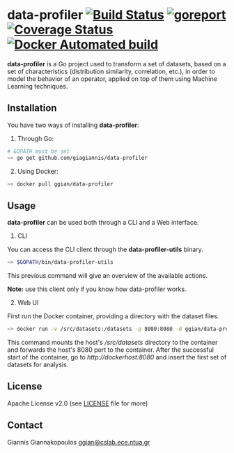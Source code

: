 data-profiler [![Build Status](https://travis-ci.org/giagiannis/data-profiler.svg?branch=master)](https://travis-ci.org/giagiannis/data-profiler) [![goreport](https://goreportcard.com/badge/github.com/giagiannis/data-profiler)](https://goreportcard.com/report/github.com/giagiannis/data-profiler) [![Coverage Status](https://coveralls.io/repos/github/giagiannis/data-profiler/badge.svg?branch=master)](https://coveralls.io/github/giagiannis/data-profiler?branch=master) [![Docker Automated build](https://img.shields.io/docker/automated/jrottenberg/ffmpeg.svg)](https://hub.docker.com/r/ggian/data-profiler/)
=============
__data-profiler__ is a Go project used to transform a set of datasets, based on a set of characteristics (distribution similarity, correlation, etc.), in order to model the behavior of an operator, applied on top of them using Machine Learning techniques.

Installation
------------
You have two ways of installing __data-profiler__:

1. Through Go:

```bash
# GOPATH must be set
~> go get github.com/giagiannis/data-profiler
```

2. Using Docker:

```bash
~> docker pull ggian/data-profiler
```

Usage
-----
__data-profiler__ can be used both through a CLI and a Web interface.

1. CLI 

You can access the CLI client through the __data-profiler-utils__ binary.

```bash
~> $GOPATH/bin/data-profiler-utils
```

This previous command will give an overview of the available actions.

__Note:__ use this client only if you know how data-profiler works.

2. Web UI

First run the Docker container, providing a directory with the dataset files. 

```bash
~> docker run -v /src/datasets:/datasets -p 8080:8080 -d ggian/data-profiler
```

This command mounts the host's _/src/datasets_ directory to the container and forwards the host's 8080 port to the container. After the successful start of the container, go to _http://dockerhost:8080_ and insert the first set of datasets for analysis.


License
-------
Apache License v2.0 (see [LICENSE](LICENSE) file for more)


Contact
-------
Giannis Giannakopoulos ggian@cslab.ece.ntua.gr
